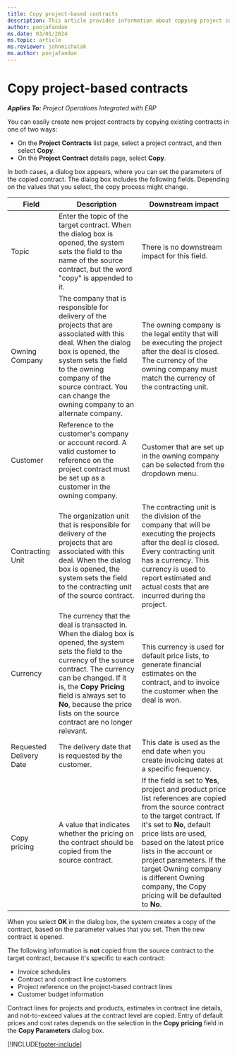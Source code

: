 ```yaml
---
title: Copy project-based contracts
description: This article provides information about copying project contracts in Microsoft Dynamics 365 Project Operations.
author: poojafandan
ms.date: 03/01/2024
ms.topic: article
ms.reviewer: johnmichalak
ms.author: poojafandan
---
```


# Copy project-based contracts

_**Applies To:** Project Operations Integrated with ERP_

You can easily create new project contracts by copying existing contracts in one of two ways:

- On the **Project Contracts** list page, select a project contract, and then select **Copy**.
- On the **Project Contract** details page, select **Copy**.

In both cases, a dialog box appears, where you can set the parameters of the copied contract. The dialog box includes the following fields. Depending on the values that you select, the copy process might change.

| Field | Description | Downstream impact |
| --- | --- | --- |
| Topic | Enter the topic of the target contract. When the dialog box is opened, the system sets the field to the name of the source contract, but the word "copy" is appended to it. | There is no downstream impact for this field. |
| Owning Company | The company that is responsible for delivery of the projects that are associated with this deal. When the dialog box is opened, the system sets the field to the owning company of the source contract. You can change the owning company to an alternate company. | The owning company is the legal entity that will be executing the project after the deal is closed. The currency of the owning company must match the currency of the contracting unit. |
| Customer | Reference to the customer's company or account record. A valid customer to reference on the project contract must be set up as a customer in the owning company. | Customer that are set up in the owning company can be selected from the dropdown menu. |
| Contracting Unit | The organization unit that is responsible for delivery of the projects that are associated with this deal. When the dialog box is opened, the system sets the field to the contracting unit of the source contract. | The contracting unit is the division of the company that will be executing the projects after the deal is closed. Every contracting unit has a currency. This currency is used to report estimated and actual costs that are incurred during the project. |
| Currency | The currency that the deal is transacted in. When the dialog box is opened, the system sets the field to the currency of the source contract. The currency can be changed. If it is, the **Copy Pricing** field is always set to **No**, because the price lists on the source contract are no longer relevant. | This currency is used for default price lists, to generate financial estimates on the contract, and to invoice the customer when the deal is won. |
| Requested Delivery Date | The delivery date that is requested by the customer. | This date is used as the end date when you create invoicing dates at a specific frequency. |
| Copy pricing | A value that indicates whether the pricing on the contract should be copied from the source contract. | If the field is set to **Yes**, project and product price list references are copied from the source contract to the target contract. If it's set to **No**, default price lists are used, based on the latest price lists in the account or project parameters. If the target Owning company is different Owning company, the Copy pricing will be defaulted to **No**. |

When you select **OK** in the dialog box, the system creates a copy of the contract, based on the parameter values that you set. Then the new contract is opened.

The following information is **not** copied from the source contract to the target contract, because it's specific to each contract:

- Invoice schedules
- Contract and contract line customers
- Project reference on the project-based contract lines
- Customer budget information

Contract lines for projects and products, estimates in contract line details, and not-to-exceed values at the contract level are copied. Entry of default prices and cost rates depends on the selection in the **Copy pricing** field in the **Copy Parameters** dialog box.

[!INCLUDE[footer-include](../includes/footer-banner.md)]
